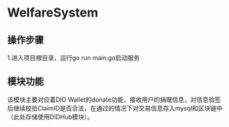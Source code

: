 # WelfareSystem

## 操作步骤
1.进入项目根目录，运行go run main.go启动服务

## 模块功能
该模块主要对应着DID Wallet的donate功能，接收用户的捐赠信息，对信息验签后继续校验ClaimID是否合法，在通过的情况下对交易信息存入mysql和区块链中（此处存储使用DIDHub模块）。
